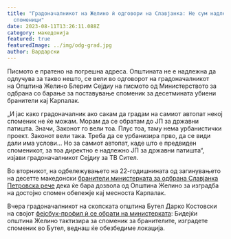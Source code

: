```yaml
---
title: "Градоначалникот на Желино ѝ одговори на Славјанка: Не сум надлежен за
  споменици"
date: 2023-08-11T13:26:11.088Z
category: македонија
featured: true
featuredImage: ../img/odg-grad.jpg
author: Вардарски
---
```

<!--StartFragment-->

Писмото е пратено на погрешна адреса. Општината не е надлежна да одлучува за такво нешто, се вели во одговорот на градоначалникот на Општина Желино Блерим Сејдиу на писмото од Министерството за одбрана со барање за поставување споменик за десетмината убиени бранители кај Карпалак.



<!--EndFragment--><!--StartFragment-->

„И јас како градоначалник ако сакам да градам на самиот автопат некој споменик не ќе можам. Морам да се обратам до ЈП за државни патишта. Значи, Законот го вели тоа. Плус тоа, таму нема урбанистички проект. Законот вели така. Треба да се урбанизира прво, да се види дали има услови... Но за самиот автопат, каде што е предвиден споменикот, за тоа директно е надлежно ЈП за државни патишта“, изјави градоначалникот Сејдиу за ТВ Сител.

Во вторникот, на одбележувањето на 22-годишнината од загинувањето на десетте македонски [бранители министерката за одбрана Славјанка Петровска рече](https://mkd.mk/node/522371) дека ќе бара дозвола од Општина Желино за изградба на достојно спомен обележје кај месноста Карпалак.

Вчера градоначалникот на скопската општина Бутел Дарко Костовски на својот [фејсбук-профил ѝ се обрати на министерката](https://mkd.mk/node/522478): Бидејќи општина Желино тактизира за споменик за бранителите, изградете споменик во Бутел, веднаш ќе обезбедиме локација.

<!--EndFragment-->